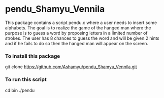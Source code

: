 # pendu_Shamyu_Vennila
This package contains a script pendu.c where a user needs to insert some alphabets. The goal is to realize the game of the hanged man where the purpose is to guess a word by proposing letters in a limited number of strokes. The user has 8 chances to guess the word and will be given 2 hints and if he fails to do so then the hanged man will appear on the screen.  

### To install this package
git clone https://github.com/Ashamyu/pendu_Shamyu_Vennila.git

### To run this script
cd bin
./pendu
